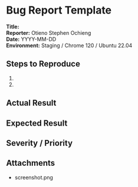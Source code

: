 # Bug Report Template

**Title:**  
**Reporter:** Otieno Stephen Ochieng  
**Date:** YYYY-MM-DD  
**Environment:** Staging / Chrome 120 / Ubuntu 22.04

## Steps to Reproduce
1. 
2.

## Actual Result

## Expected Result

## Severity / Priority

## Attachments
- screenshot.png
